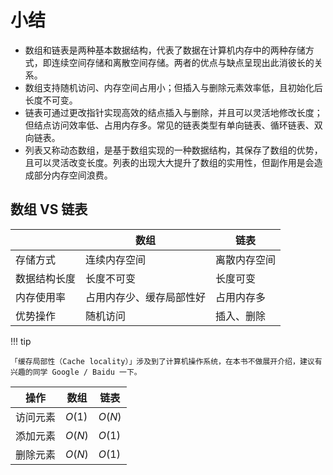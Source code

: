 # 小结

- 数组和链表是两种基本数据结构，代表了数据在计算机内存中的两种存储方式，即连续空间存储和离散空间存储。两者的优点与缺点呈现出此消彼长的关系。
- 数组支持随机访问、内存空间占用小；但插入与删除元素效率低，且初始化后长度不可变。
- 链表可通过更改指针实现高效的结点插入与删除，并且可以灵活地修改长度；但结点访问效率低、占用内存多。常见的链表类型有单向链表、循环链表、双向链表。
- 列表又称动态数组，是基于数组实现的一种数据结构，其保存了数组的优势，且可以灵活改变长度。列表的出现大大提升了数组的实用性，但副作用是会造成部分内存空间浪费。

## 数组 VS 链表

<div class="center-table" markdown>

|              | 数组                     | 链表         |
| ------------ | ------------------------ | ------------ |
| 存储方式     | 连续内存空间             | 离散内存空间 |
| 数据结构长度 | 长度不可变               | 长度可变     |
| 内存使用率   | 占用内存少、缓存局部性好 | 占用内存多   |
| 优势操作     | 随机访问                 | 插入、删除   |

</div>

!!! tip

    「缓存局部性（Cache locality）」涉及到了计算机操作系统，在本书不做展开介绍，建议有兴趣的同学 Google / Baidu 一下。

<div class="center-table" markdown>

| 操作     | 数组   | 链表   |
| ------- | ------ | ------ |
| 访问元素 | $O(1)$ | $O(N)$ |
| 添加元素 | $O(N)$ | $O(1)$ |
| 删除元素 | $O(N)$ | $O(1)$ |

</div>
